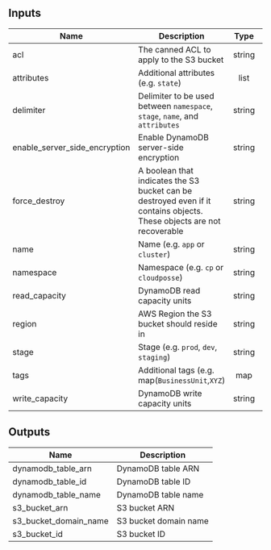 
## Inputs

| Name | Description | Type | Default | Required |
|------|-------------|:----:|:-----:|:-----:|
| acl | The canned ACL to apply to the S3 bucket | string | `private` | no |
| attributes | Additional attributes (e.g. `state`) | list | `<list>` | no |
| delimiter | Delimiter to be used between `namespace`, `stage`, `name`, and `attributes` | string | `-` | no |
| enable_server_side_encryption | Enable DynamoDB server-side encryption | string | `true` | no |
| force_destroy | A boolean that indicates the S3 bucket can be destroyed even if it contains objects. These objects are not recoverable | string | `false` | no |
| name | Name  (e.g. `app` or `cluster`) | string | `terraform` | no |
| namespace | Namespace (e.g. `cp` or `cloudposse`) | string | - | yes |
| read_capacity | DynamoDB read capacity units | string | `5` | no |
| region | AWS Region the S3 bucket should reside in | string | - | yes |
| stage | Stage (e.g. `prod`, `dev`, `staging`) | string | - | yes |
| tags | Additional tags (e.g. map(`BusinessUnit`,`XYZ`) | map | `<map>` | no |
| write_capacity | DynamoDB write capacity units | string | `5` | no |

## Outputs

| Name | Description |
|------|-------------|
| dynamodb_table_arn | DynamoDB table ARN |
| dynamodb_table_id | DynamoDB table ID |
| dynamodb_table_name | DynamoDB table name |
| s3_bucket_arn | S3 bucket ARN |
| s3_bucket_domain_name | S3 bucket domain name |
| s3_bucket_id | S3 bucket ID |


